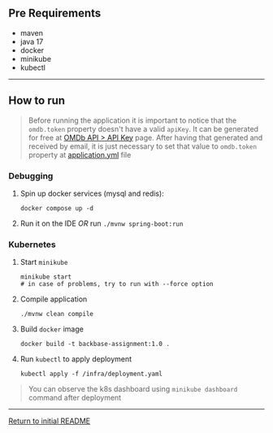 ## Pre Requirements
- maven
- java 17
- docker
- minikube
- kubectl
---
## How to run

> Before running the application it is important to notice that the `omdb.token` property doesn't have a valid `apiKey`. It can be
> generated for free at [OMDb API > API Key](http://www.omdbapi.com/apikey.aspx) page. After having that generated and received by email,
> it is just necessary to set that value to `omdb.token` property at [application.yml](/src/main/resources/application.yml) file

### Debugging

1. Spin up docker services (mysql and redis):
   ```
   docker compose up -d
   ```
2. Run it on the IDE *OR* run `./mvnw spring-boot:run`

### Kubernetes

1. Start `minikube`
   ```
   minikube start
   # in case of problems, try to run with --force option
   ```
2. Compile application
   ```
   ./mvnw clean compile
   ```
3. Build `docker` image
   ```
   docker build -t backbase-assignment:1.0 .
   ```
4. Run `kubectl` to apply deployment
   ```
   kubectl apply -f /infra/deployment.yaml
   ```
> You can observe the k8s dashboard using `minikube dashboard` command after deployment
---

[Return to initial README](README.md)